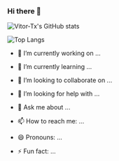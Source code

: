 ### Hi there 👋

![Vitor-Tx's GitHub stats](https://github-readme-stats.vercel.app/api?username=Vitor-Tx&count_private=true)

![Top Langs](https://github-readme-stats.vercel.app/api/top-langs/?username=Vitor-Tx&hide=html,php,jupyter+notebook,javascript)



- 🔭 I’m currently working on ...
- 🌱 I’m currently learning ...

- 👯 I’m looking to collaborate on ...
- 🤔 I’m looking for help with ...
- 💬 Ask me about ...
- 📫 How to reach me: ...
- 😄 Pronouns: ...
- ⚡ Fun fact: ...
